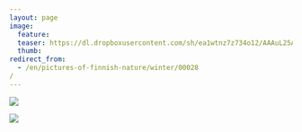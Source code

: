 ```yaml
---
layout: page
image:
  feature:
  teaser: https://dl.dropboxusercontent.com/sh/ea1wtnz7z734o12/AAAuL25AgRtXiNz3-D0mxnJ6a/luontokuvat/talvi/DSC24163-245px.jpg
  thumb:
redirect_from:
  - /en/pictures-of-finnish-nature/winter/00028/
---
```


[![](https://dl.dropboxusercontent.com/sh/ea1wtnz7z734o12/AAAVe8kK2qxvikP_MZk4qSNIa/luontokuvat/talvi/DSC24159-800px.jpg)](https://dl.dropboxusercontent.com/sh/ea1wtnz7z734o12/AAAIZR7T90_58TyFXdNGXtQaa/luontokuvat/talvi/DSC24159.jpg)

[![](https://dl.dropboxusercontent.com/sh/ea1wtnz7z734o12/AAB_nFYzhW1_nosM5adL5uXca/luontokuvat/talvi/DSC24163-800px.jpg)](https://dl.dropboxusercontent.com/sh/ea1wtnz7z734o12/AADD3PJvmX35vnTe06OVka5da/luontokuvat/talvi/DSC24163.jpg)
